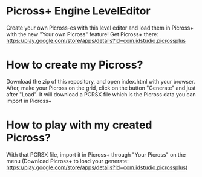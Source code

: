 # Picross+ Engine LevelEditor
Create your own Picross-es with this level editor and load them in Picross+ with the new "Your own Picross" feature!
Get Picross+ there: https://play.google.com/store/apps/details?id=com.idstudio.picrossplus

# How to create my Picross?
Download the zip of this repository, and open index.html with your browser. After, make your Picross on the grid, click on the button "Generate" and just after "Load". It will download a PCRSX file which is the Picross data you can import in Picross+

# How to play with my created Picross?

With that PCRSX file, import it in Picross+ through "Your Picross" on the menu (Download Picross+ to load your generate: https://play.google.com/store/apps/details?id=com.idstudio.picrossplus)
